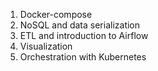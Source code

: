 1. Docker-compose
1. NoSQL and data serialization
1. ETL and introduction to Airflow
2. Visualization
3. Orchestration with Kubernetes
